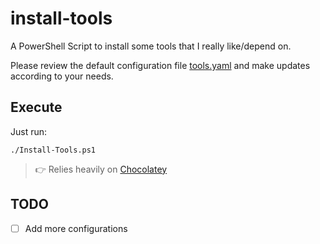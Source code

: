 # install-tools

A PowerShell Script to install some tools that I really like/depend on.

Please review the default configuration file [tools.yaml](./tools.yaml) and make updates according to your needs.

## Execute

Just run:

    ./Install-Tools.ps1

> 👉 Relies heavily on [Chocolatey](https://chocolatey.org)

## TODO

- [ ] Add more configurations
